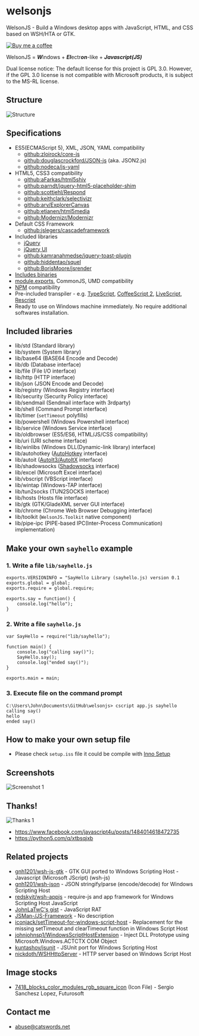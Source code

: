 # welsonjs
WelsonJS - Build a Windows desktop apps with JavaScript, HTML, and CSS based on WSH/HTA or GTK.

[![Buy me a coffee](https://cdn.buymeacoffee.com/buttons/v2/default-yellow.png)](https://www.buymeacoffee.com/catswords/thanks-welsonjs-users)

WelsonJS = ***W***indows + ***El***ectr***on***-like + ***Javascript(JS)***

Dual license notice: The default license for this project is GPL 3.0. However, if the GPL 3.0 license is not compatible with Microsoft products, it is subject to the MS-RL license.

## Structure
![Structure](app/assets/img/structure.png)

## Specifications
- ES5(ECMAScript 5), XML, JSON, YAML compatibility
  - [github:zloirock/core-js](https://github.com/zloirock/core-js)
  - [github:douglascrockford/JSON-js](https://github.com/douglascrockford/JSON-js) (aka. JSON2.js)
  - [github:nodeca/js-yaml](https://github.com/nodeca/js-yaml)
- HTML5, CSS3 compatibility
  - [github:aFarkas/html5shiv](https://github.com/aFarkas/html5shiv)
  - [github:parndt/jquery-html5-placeholder-shim](https://github.com/parndt/jquery-html5-placeholder-shim)
  - [github:scottjehl/Respond](https://github.com/scottjehl/Respond)
  - [github:keithclark/selectivizr](https://github.com/keithclark/selectivizr)
  - [github:arv/ExplorerCanvas](https://github.com/arv/ExplorerCanvas)
  - [github:etianen/html5media](https://github.com/etianen/html5media)
  - [github:Modernizr/Modernizr](https://github.com/Modernizr/Modernizr)
- Default CSS Framework
  - [github:jslegers/cascadeframework](https://github.com/jslegers/cascadeframework)
- Included libraries
  - [jQuery](https://jquery.com/)
  - [jQuery UI](https://jqueryui.com/)
  - [github:kamranahmedse/jquery-toast-plugin](https://github.com/kamranahmedse/jquery-toast-plugin)
  - [github:hiddentao/squel](https://github.com/hiddentao/squel)
  - [github:BorisMoore/jsrender](https://github.com/BorisMoore/jsrender)
- [Includes binaries](https://github.com/gnh1201/welsonjs/blob/master/bin/README.MD)
- [module.exports](https://nodejs.org/en/knowledge/getting-started/what-is-require/), CommonJS, UMD compatibility
- [NPM](https://www.npmjs.com/) compatibility
- Pre-included transpiler - e.g. [TypeScript](https://www.typescriptlang.org/), [CoffeeScript 2](https://coffeescript.org/), [LiveScript](https://livescript.net/), [Rescript](https://rescript-lang.org/)
- Ready to use on Windows machine immediately. No require additional softwares installation.

## Included libraries
- lib/std (Standard library)
- lib/system (System library)
- lib/base64 (BASE64 Encode and Decode)
- lib/db (Database interface)
- lib/file (File I/O interface)
- lib/http (HTTP interface)
- lib/json (JSON Encode and Decode)
- lib/registry (Windows Registry interface)
- lib/security (Security Policy interface)
- lib/sendmail (Sendmail interface with 3rdparty)
- lib/shell (Command Prompt interface)
- lib/timer (`setTimeout` polyfills)
- lib/powershell (Windows Powershell interface)
- lib/service (Windows Service interface)
- lib/oldbrowser (ES5/ES6, HTML/JS/CSS compatibility)
- lib/uri (URI scheme interface)
- lib/winlibs (Windows DLL(Dynamic-link library) interface)
- lib/autohotkey ([AutoHotkey](https://www.autohotkey.com/) interface)
- lib/autoit ([AutoIt3/AutoItX](https://www.autoitscript.com/) interface)
- lib/shadowsocks ([Shadowsocks](https://shadowsocks.org/) interface)
- lib/excel (Microsoft Excel interface)
- lib/vbscript (VBScript interface)
- lib/wintap (Windows-TAP interface)
- lib/tun2socks (TUN2SOCKS interface)
- lib/hosts (Hosts file interface)
- lib/gtk (GTK/GladeXML server GUI interface)
- lib/chrome (Chrome Web Browser Debugging interface)
- lib/toolkit (`WelsonJS.Toolkit` native component)
- lib/pipe-ipc (PIPE-based IPC(Inter-Process Communication) implementation)

## Make your own `sayhello` example

### 1. Write a file `lib/sayhello.js`
```
exports.VERSIONINFO = "SayHello Library (sayhello.js) version 0.1
exports.global = global;
exports.require = global.require;

exports.say = function() {
    console.log("hello");
}
```

### 2. Write a file `sayhello.js`
```
var SayHello = require("lib/sayhello");

function main() {
    console.log("calling say()");
    SayHello.say();
    console.log("ended say()");
}

exports.main = main;
```

### 3. Execute file on the command prompt
```
C:\Users\John\Documents\GitHub\welsonjs> cscript app.js sayhello
calling say()
hello
ended say()
```

## How to make your own setup file
- Please check `setup.iss` file it could be compile with [Inno Setup](https://jrsoftware.org/isinfo.php)

## Screenshots
![Screenshot 1](app/assets/img/screenshot.png)

## Thanks!
![Thanks 1](app/assets/img/thanks.png)

- https://www.facebook.com/javascript4u/posts/1484014618472735
- https://python5.com/q/xtbsqjxb

## Related projects
- [gnh1201/wsh-js-gtk](https://github.com/gnh1201/wsh-js-gtk) - GTK GUI ported to Windows Scripting Host - Javascript (Microsoft JScript) (wsh-js)
- [gnh1201/wsh-json](https://github.com/gnh1201/wsh-json) - JSON stringify/parse (encode/decode) for Windows Scripting Host
- [redskyit/wsh-appjs](https://github.com/redskyit/wsh-appjs) - require-js and app framework for Windows Scripting Host JavaScript
- [JohnLaTwC's gist](https://gist.github.com/JohnLaTwC/4315bbbd89da0996f5c08c032b391799) - JavaScript RAT
- [JSMan-/JS-Framework](https://github.com/JSMan-/JS-Framework) - No description
- [iconjack/setTimeout-for-windows-script-host](https://github.com/iconjack/setTimeout-for-windows-script-host) - Replacement for the missing setTimeout and clearTimeout function in Windows Script Host
- [johnjohnsp1/WindowsScriptHostExtension](https://github.com/johnjohnsp1/WindowsScriptHostExtension) - Inject DLL Prototype using Microsoft.Windows.ACTCTX COM Object
- [kuntashov/jsunit](https://github.com/kuntashov/jsunit) - JSUnit port for Windows Scripting Host
- [nickdoth/WSHHttpServer](https://github.com/nickdoth/WSHHttpServer) - HTTP server based on Windows Script Host

## Image stocks
- [7418_blocks_color_modules_rgb_square_icon](https://www.iconfinder.com/icons/7418/blocks_color_modules_rgb_square_icon) (Icon File) - Sergio Sanchesz Lopez, Futurosoft

## Contact me
- abuse@catswords.net
